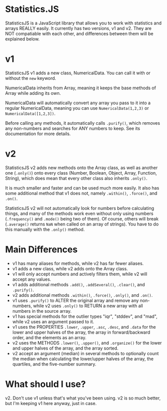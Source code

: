 # Statistics.JS
StatisticsJS is a JavaScript library that allows you to work with statistics and arrays REALLY easily.
It currently has two versions, v1 and v2. They are NOT compatiable with each other, and differences between them will be explained below.

# v1
StatisticsJS v1 adds a new class, NumericalData. You can call it with or without the `new` keyword.

NumericalData inherits from Array, meaning it keeps the base methods of Array while adding its own.

NumericalData will automatically convert any array you pass to it into a regular NumericalData, meaning you can use `NumericalData(1,2,3)` or `NumericalData([1,2,3])`.

Before calling any methods, it automatically calls `.purify()`, which removes any non-numbers and searches for ANY numbers to keep. See its documentation for more details.

# v2
StatisticsJS v2 adds new methods onto the Array class, as well as another one (`.only()`) onto every class (Number, Boolean, Object, Array, Function, String), which does mean that every other class also inherits `.only()`.

It is much smaller and faster and can be used much more easily. It also has some additional method that v1 does not, namely `.within()`, `.force()`, and `.on()`.

StatisticsJS v2 will not automatically look for numbers before calculating things, and many of the methods work even without only using numbers (`.frequency()` and `.mode()` being two of them).
Of course, others will break (`.average()` returns `NaN` when called on an array of strings).
You have to do this manually with the `.only()` method.

# Main Differences
- v1 has many aliases for methods, while v2 has far fewer aliases.
- v1 adds a new class, while v2 adds onto the Array class.
- v1 will only accept numbers and actively filters them, while v2 will accept any values.
- v1 adds additional methods `.add()`, `.addSeveral()`, `.clear()`, and `.purify()`.
- v2 adds additional methods `.within()`, `.force()`, `.only()`, and `.on()`.
- v1 uses `.purify()` to ALTER the original array and remove any non-numbers, while v2 uses `.only()` to RETURN a new array with all numbers in the source array.
- v1 has special methods for the outlier types "iqr", "stddev", and "mad", while v2 uses an argument passed to it.
- v1 uses the PROPERTIES `.lower`, `.upper`, `.asc`, `.desc`, and `.data` for the lower and upper halves of the array, the array in forward/backward order, and the elements as an array.
- v2 uses the METHODS `.lower()`, `.upper()`, and `.organize()` for the lower and upper halves of the array, and the array sorted.
- v2 accept an argument (median) in several methods to optionally count the median when calculating the lower/upper halves of the array, the quartiles, and the five-number summary.

# What should I use?
v2. Don't use v1 unless that's what you've been using. v2 is so much better, but I'm keeping v1 here anyway, just in case.
